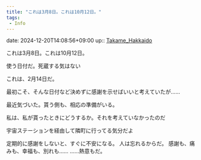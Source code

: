 ```yaml
---
title: "これは3月8日。これは10月12日。"
tags:
 - Info
---
```


date: 2024-12-20T14:08:56+09:00
up:: [Takame_Hakkaido](Bar/Novel/Nacaria/Takame_Hakkaido.md)

これは3月8日。これは10月12日。

使う日付だ。死蔵する気はない

これは、2月14日だ。


最初こそ、そんな日付など決めずに感謝を示せばいいと考えていたが……

最近気づいた。貰う側も、相応の準備がいる。

私は、私が貰ったときにどうするか。それを考えていなかったのだ

宇宙ステーションを経由して隣町に行ってる気分だよ


定期的に感謝をしないと、すぐに不安になる。
人は忘れるからだ。
感謝も、痛みも、幸福も、別れも……
……熱意もだ。